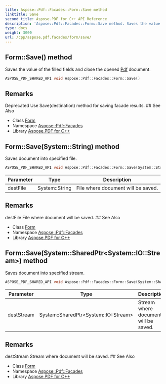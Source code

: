 ```yaml
---
title: Aspose::Pdf::Facades::Form::Save method
linktitle: Save
second_title: Aspose.PDF for C++ API Reference
description: 'Aspose::Pdf::Facades::Form::Save method. Saves the value of the filled fields and close the opened Pdf document in C++.'
type: docs
weight: 3000
url: /cpp/aspose.pdf.facades/form/save/
---
```

## Form::Save() method


Saves the value of the filled fields and close the opened [Pdf](../../../aspose.pdf/) document.

```cpp
ASPOSE_PDF_SHARED_API void Aspose::Pdf::Facades::Form::Save()
```

## Remarks


<xrefsect id="deprecated_1_deprecated000022">
  <xreftitle>Deprecated</xreftitle>
  <xrefdescription>
    <para>Use Save(destination) method for saving facade results. </para>
  </xrefdescription>
</xrefsect>
## See Also

* Class [Form](../)
* Namespace [Aspose::Pdf::Facades](../../)
* Library [Aspose.PDF for C++](../../../)
## Form::Save(System::String) method


Saves document into specified file.

```cpp
ASPOSE_PDF_SHARED_API void Aspose::Pdf::Facades::Form::Save(System::String destFile) override
```


| Parameter | Type | Description |
| --- | --- | --- |
| destFile | System::String | File where document will be saved. |
## Remarks


<parameterlist kind="param">
  <parameteritem>
    <parameternamelist>
      <parametername>destFile</parametername>
    </parameternamelist>
    <parameterdescription>
      <para>File where document will be saved.</para>
    </parameterdescription>
  </parameteritem>
</parameterlist>
## See Also

* Class [Form](../)
* Namespace [Aspose::Pdf::Facades](../../)
* Library [Aspose.PDF for C++](../../../)
## Form::Save(System::SharedPtr\<System::IO::Stream\>) method


Saves document into specified stream.

```cpp
ASPOSE_PDF_SHARED_API void Aspose::Pdf::Facades::Form::Save(System::SharedPtr<System::IO::Stream> destStream) override
```


| Parameter | Type | Description |
| --- | --- | --- |
| destStream | System::SharedPtr\<System::IO::Stream\> | Stream where document will be saved. |
## Remarks


<parameterlist kind="param">
  <parameteritem>
    <parameternamelist>
      <parametername>destStream</parametername>
    </parameternamelist>
    <parameterdescription>
      <para>Stream where document will be saved.</para>
    </parameterdescription>
  </parameteritem>
</parameterlist>
## See Also

* Class [Form](../)
* Namespace [Aspose::Pdf::Facades](../../)
* Library [Aspose.PDF for C++](../../../)
